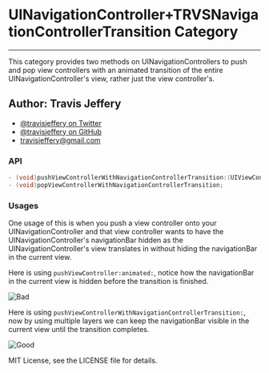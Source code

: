 # UINavigationController+TRVSNavigationControllerTransition Category

<hr />

This category provides two methods on UINavigationControllers to push and pop
view controllers with an animated transition of the entire UINavigationController's view, rather just the view controller's.

## Author: Travis Jeffery 

- [@travisjeffery on Twitter](http://twitter.com/travisjeffery)
- [@travisjeffery on GitHub](http://github.com/travisjeffery)
- travisjeffery@gmail.com

### API

``` objective-c 
- (void)pushViewControllerWithNavigationControllerTransition:(UIViewController *)viewController;
- (void)popViewControllerWithNavigationControllerTransition;
```

### Usages

One usage of this is when you push a view controller onto your
UINavigationController and that view controller wants to have the
UINavigationController's navigationBar hidden as the UINavigationController's
view translates in without hiding the navigationBar in the current
view.

Here is using `pushViewController:animated:`, notice how the navigationBar
in the current view is hidden before the transition is finished.

![Bad](https://raw.github.com/travisjeffery/TRVSNavigationControllerTransition/master/Bad.gif)

Here is using `pushViewControllerWithNavigationControllerTransition:`, now by
using multiple layers we can keep the navigationBar visible in the current view
until the transition completes.


![Good](https://raw.github.com/travisjeffery/TRVSNavigationControllerTransition/master/Good.gif)

MIT License, see the LICENSE file for details.

